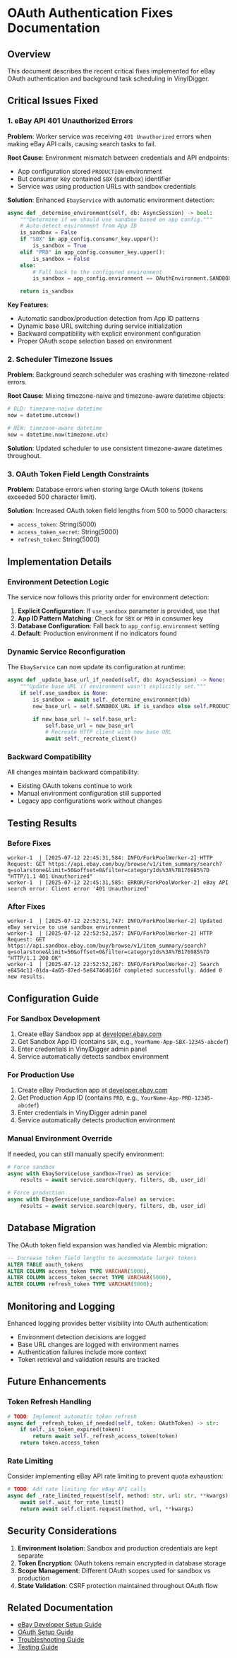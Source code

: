 # OAuth Authentication Fixes Documentation

## Overview

This document describes the recent critical fixes implemented for eBay OAuth authentication and background task scheduling in VinylDigger.

## Critical Issues Fixed

### 1. eBay API 401 Unauthorized Errors

**Problem**: Worker service was receiving `401 Unauthorized` errors when making eBay API calls, causing search tasks to fail.

**Root Cause**: Environment mismatch between credentials and API endpoints:
- App configuration stored `PRODUCTION` environment
- But consumer key contained `SBX` (sandbox) identifier
- Service was using production URLs with sandbox credentials

**Solution**: Enhanced `EbayService` with automatic environment detection:

```python
async def _determine_environment(self, db: AsyncSession) -> bool:
    """Determine if we should use sandbox based on app config."""
    # Auto-detect environment from App ID
    is_sandbox = False
    if "SBX" in app_config.consumer_key.upper():
        is_sandbox = True
    elif "PRD" in app_config.consumer_key.upper():
        is_sandbox = False
    else:
        # Fall back to the configured environment
        is_sandbox = app_config.environment == OAuthEnvironment.SANDBOX

    return is_sandbox
```

**Key Features**:
- Automatic sandbox/production detection from App ID patterns
- Dynamic base URL switching during service initialization
- Backward compatibility with explicit environment configuration
- Proper OAuth scope selection based on environment

### 2. Scheduler Timezone Issues

**Problem**: Background search scheduler was crashing with timezone-related errors.

**Root Cause**: Mixing timezone-naive and timezone-aware datetime objects:
```python
# OLD: timezone-naive datetime
now = datetime.utcnow()

# NEW: timezone-aware datetime
now = datetime.now(timezone.utc)
```

**Solution**: Updated scheduler to use consistent timezone-aware datetimes throughout.

### 3. OAuth Token Field Length Constraints

**Problem**: Database errors when storing large OAuth tokens (tokens exceeded 500 character limit).

**Solution**: Increased OAuth token field lengths from 500 to 5000 characters:
- `access_token`: String(5000)
- `access_token_secret`: String(5000)
- `refresh_token`: String(5000)

## Implementation Details

### Environment Detection Logic

The service now follows this priority order for environment detection:

1. **Explicit Configuration**: If `use_sandbox` parameter is provided, use that
2. **App ID Pattern Matching**: Check for `SBX` or `PRD` in consumer key
3. **Database Configuration**: Fall back to `app_config.environment` setting
4. **Default**: Production environment if no indicators found

### Dynamic Service Reconfiguration

The `EbayService` can now update its configuration at runtime:

```python
async def _update_base_url_if_needed(self, db: AsyncSession) -> None:
    """Update base URL if environment wasn't explicitly set."""
    if self.use_sandbox is None:
        is_sandbox = await self._determine_environment(db)
        new_base_url = self.SANDBOX_URL if is_sandbox else self.PRODUCTION_URL

        if new_base_url != self.base_url:
            self.base_url = new_base_url
            # Recreate HTTP client with new base URL
            await self._recreate_client()
```

### Backward Compatibility

All changes maintain backward compatibility:
- Existing OAuth tokens continue to work
- Manual environment configuration still supported
- Legacy app configurations work without changes

## Testing Results

### Before Fixes
```
worker-1  | [2025-07-12 22:45:31,584: INFO/ForkPoolWorker-2] HTTP Request: GET https://api.ebay.com/buy/browse/v1/item_summary/search?q=solarstone&limit=50&offset=0&filter=categoryIds%3A%7B176985%7D "HTTP/1.1 401 Unauthorized"
worker-1  | [2025-07-12 22:45:31,585: ERROR/ForkPoolWorker-2] eBay API search error: Client error '401 Unauthorized'
```

### After Fixes
```
worker-1  | [2025-07-12 22:52:51,747: INFO/ForkPoolWorker-2] Updated eBay service to use sandbox environment
worker-1  | [2025-07-12 22:52:52,257: INFO/ForkPoolWorker-2] HTTP Request: GET https://api.sandbox.ebay.com/buy/browse/v1/item_summary/search?q=solarstone&limit=50&offset=0&filter=categoryIds%3A%7B176985%7D "HTTP/1.1 200 OK"
worker-1  | [2025-07-12 22:52:52,267: INFO/ForkPoolWorker-2] Search e8454c11-01da-4a65-87ed-5e84746d616f completed successfully. Added 0 new results.
```

## Configuration Guide

### For Sandbox Development

1. Create eBay Sandbox app at [developer.ebay.com](https://developer.ebay.com)
2. Get Sandbox App ID (contains `SBX`, e.g., `YourName-App-SBX-12345-abcdef`)
3. Enter credentials in VinylDigger admin panel
4. Service automatically detects sandbox environment

### For Production Use

1. Create eBay Production app at [developer.ebay.com](https://developer.ebay.com)
2. Get Production App ID (contains `PRD`, e.g., `YourName-App-PRD-12345-abcdef`)
3. Enter credentials in VinylDigger admin panel
4. Service automatically detects production environment

### Manual Environment Override

If needed, you can still manually specify environment:

```python
# Force sandbox
async with EbayService(use_sandbox=True) as service:
    results = await service.search(query, filters, db, user_id)

# Force production
async with EbayService(use_sandbox=False) as service:
    results = await service.search(query, filters, db, user_id)
```

## Database Migration

The OAuth token field expansion was handled via Alembic migration:

```sql
-- Increase token field lengths to accommodate larger tokens
ALTER TABLE oauth_tokens
ALTER COLUMN access_token TYPE VARCHAR(5000),
ALTER COLUMN access_token_secret TYPE VARCHAR(5000),
ALTER COLUMN refresh_token TYPE VARCHAR(5000);
```

## Monitoring and Logging

Enhanced logging provides better visibility into OAuth authentication:

- Environment detection decisions are logged
- Base URL changes are logged with environment names
- Authentication failures include more context
- Token retrieval and validation results are tracked

## Future Enhancements

### Token Refresh Handling
```python
# TODO: Implement automatic token refresh
async def _refresh_token_if_needed(self, token: OAuthToken) -> str:
    if self._is_token_expired(token):
        return await self._refresh_access_token(token)
    return token.access_token
```

### Rate Limiting
Consider implementing eBay API rate limiting to prevent quota exhaustion:
```python
# TODO: Add rate limiting for eBay API calls
async def _rate_limited_request(self, method: str, url: str, **kwargs):
    await self._wait_for_rate_limit()
    return await self.client.request(method, url, **kwargs)
```

## Security Considerations

1. **Environment Isolation**: Sandbox and production credentials are kept separate
2. **Token Encryption**: OAuth tokens remain encrypted in database storage
3. **Scope Management**: Different OAuth scopes used for sandbox vs production
4. **State Validation**: CSRF protection maintained throughout OAuth flow

## Related Documentation

- [eBay Developer Setup Guide](./ebay-developer-setup.md)
- [OAuth Setup Guide](../oauth-setup.md)
- [Troubleshooting Guide](../troubleshooting.md)
- [Testing Guide](./testing-guide.md)
